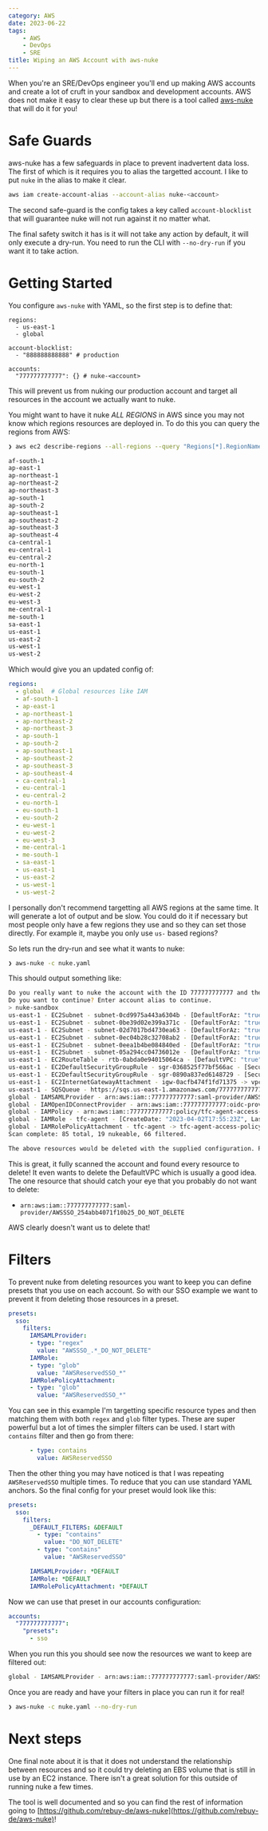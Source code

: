 ```yaml
---
category: AWS
date: 2023-06-22
tags:
    - AWS
    - DevOps
    - SRE
title: Wiping an AWS Account with aws-nuke
---
```

When you're an SRE/DevOps engineer you'll end up making AWS accounts and
create a lot of cruft in your sandbox and development accounts. AWS
does not make it easy to clear these up but there is a tool called
[aws-nuke](https://github.com/rebuy-de/aws-nuke) that will do it for you!

# Safe Guards
aws-nuke has a few safeguards in place to prevent inadvertent data loss.
The first of which is it requires you to alias the targetted account. I
like to put `nuke` in the alias to make it clear.

```bash
aws iam create-account-alias --account-alias nuke-<account>
```

The second safe-guard is the config takes a key called `account-blocklist`
that will guarantee nuke will not run against it no matter what. 

The final safety switch it has is it will not take any action by default,
it will only execute a dry-run.   You need to run the CLI with
`--no-dry-run` if you want it to take action.

# Getting Started
You configure `aws-nuke` with YAML, so the first step is to define that:

```
regions:
  - us-east-1
  - global

account-blocklist:
  - "888888888888" # production

accounts:
  "777777777777": {} # nuke-<account>
```

This will prevent us from nuking our production account and target all resources
in the account we actually want to nuke.

You might want to have it nuke *ALL REGIONS* in AWS since you may not know which
regions resources are deployed in.   To do this you can query the regions from AWS:

```bash
❯ aws ec2 describe-regions --all-regions --query "Regions[*].RegionName" --output text | xargs -n 1 | sort

af-south-1
ap-east-1
ap-northeast-1
ap-northeast-2
ap-northeast-3
ap-south-1
ap-south-2
ap-southeast-1
ap-southeast-2
ap-southeast-3
ap-southeast-4
ca-central-1
eu-central-1
eu-central-2
eu-north-1
eu-south-1
eu-south-2
eu-west-1
eu-west-2
eu-west-3
me-central-1
me-south-1
sa-east-1
us-east-1
us-east-2
us-west-1
us-west-2
```

Which would give you an updated config of:

```yaml
regions:
  - global  # Global resources like IAM
  - af-south-1
  - ap-east-1
  - ap-northeast-1
  - ap-northeast-2
  - ap-northeast-3
  - ap-south-1
  - ap-south-2
  - ap-southeast-1
  - ap-southeast-2
  - ap-southeast-3
  - ap-southeast-4
  - ca-central-1
  - eu-central-1
  - eu-central-2
  - eu-north-1
  - eu-south-1
  - eu-south-2
  - eu-west-1
  - eu-west-2
  - eu-west-3
  - me-central-1
  - me-south-1
  - sa-east-1
  - us-east-1
  - us-east-2
  - us-west-1
  - us-west-2
```

I personally don't recommend targetting all AWS regions at the same time.  It
will generate a lot of output and be slow.  You could do it if necessary but
most people only have a few regions they use and so they can set those directly.
For example it, maybe you only use `us-` based regions?


So lets run the dry-run and see what it wants to nuke:

```bash
❯ aws-nuke -c nuke.yaml
```

This should output something like:

```bash
Do you really want to nuke the account with the ID 777777777777 and the alias 'nuke-sandbox'?
Do you want to continue? Enter account alias to continue.
> nuke-sandbox
us-east-1 - EC2Subnet - subnet-0cd9975a443a6304b - [DefaultForAz: "true", DefaultVPC: "true", OwnerID: "777777777777"] - would remove
us-east-1 - EC2Subnet - subnet-0be39d02e399a371c - [DefaultForAz: "true", DefaultVPC: "true", OwnerID: "777777777777"] - would remove
us-east-1 - EC2Subnet - subnet-02d7017bd4730ea63 - [DefaultForAz: "true", DefaultVPC: "true", OwnerID: "777777777777"] - would remove
us-east-1 - EC2Subnet - subnet-0ec04b28c32708ab2 - [DefaultForAz: "true", DefaultVPC: "true", OwnerID: "777777777777"] - would remove
us-east-1 - EC2Subnet - subnet-0eea1b4be084840ed - [DefaultForAz: "true", DefaultVPC: "true", OwnerID: "777777777777"] - would remove
us-east-1 - EC2Subnet - subnet-05a294cc04736012e - [DefaultForAz: "true", DefaultVPC: "true", OwnerID: "777777777777"] - would remove
us-east-1 - EC2RouteTable - rtb-0abda0e94015064ca - [DefaultVPC: "true"] - would remove
us-east-1 - EC2DefaultSecurityGroupRule - sgr-0368525f77bf566ac - [SecurityGroupId: "sg-0a59900b52ced5e10"] - would remove
us-east-1 - EC2DefaultSecurityGroupRule - sgr-0890a837ed6148729 - [SecurityGroupId: "sg-0a59900b52ced5e10"] - would remove
us-east-1 - EC2InternetGatewayAttachment - igw-0acfb474f1fd71375 -> vpc-0be5d310ab44c239a - [DefaultVPC: "true"] - would remove
us-east-1 - SQSQueue - https://sqs.us-east-1.amazonaws.com/777777777777/example-sqs - would remove
global - IAMSAMLProvider - arn:aws:iam::777777777777:saml-provider/AWSSSO_254abb4071f10b25_DO_NOT_DELETE - would remove
global - IAMOpenIDConnectProvider - arn:aws:iam::777777777777:oidc-provider/app.terraform.io - [Arn: "arn:aws:iam::777777777777:oidc-provider/app.terraform.io"] - would remove
global - IAMPolicy - arn:aws:iam::777777777777:policy/tfc-agent-access-policy - [ARN: "arn:aws:iam::777777777777:policy/tfc-agent-access-policy", Name: "tfc-agent-access-policy", Path: "/", PolicyID: "ANPA2T6PZOBNWI76TKQRF"] - would remove
global - IAMRole - tfc-agent - [CreateDate: "2023-04-02T17:55:23Z", LastUsedDate: "2023-06-22T13:45:02Z", Name: "tfc-agent", Path: "/"] - would remove
global - IAMRolePolicyAttachment - tfc-agent -> tfc-agent-access-policy - [PolicyArn: "arn:aws:iam::777777777777:policy/tfc-agent-access-policy", PolicyName: "tfc-agent-access-policy", RoleCreateDate: "2023-04-02T17:55:23Z", RoleLastUsed: "2023-06-22T13:45:02Z", RoleName: "tfc-agent", RolePath: "/"] - would remove
Scan complete: 85 total, 19 nukeable, 66 filtered.

The above resources would be deleted with the supplied configuration. Provide --no-dry-run to actually destroy resources.
```

This is great, it fully scanned the account and found every resource to delete!
It even wants to delete the DefaultVPC which is usually a good idea.  The one
resource that should catch your eye that you probably do not want to delete:

- `arn:aws:iam::777777777777:saml-provider/AWSSSO_254abb4071f10b25_DO_NOT_DELETE`

AWS clearly doesn't want us to delete that!

# Filters
To prevent nuke from deleting resources you want to keep you can define presets
that you use on each account.  So with our SSO example we want to prevent it
from deleting those resources in a preset.

```yaml
presets:
  sso:
    filters:
      IAMSAMLProvider:
      - type: "regex"
        value: "AWSSSO_.*_DO_NOT_DELETE"
      IAMRole:
      - type: "glob"
        value: "AWSReservedSSO_*"
      IAMRolePolicyAttachment:
      - type: "glob"
        value: "AWSReservedSSO_*"
```
You can see in this example I'm targetting specific resource types and then
matching them with both `regex` and `glob` filter types. These are super
powerful but a lot of times the simpler filters can be used.  I start with
`contains` filter and then go from there:

```yaml
      - type: contains
        value: AWSReservedSSO
```

Then the other thing you may have noticed is that I was repeating
`AWSReservedSSO` multiple times.  To reduce that you can use standard YAML
anchors.   So the final config for your preset would look like this:

```yaml
presets:
  sso:
    filters:
      _DEFAULT_FILTERS: &DEFAULT
        - type: "contains"
          value: "DO_NOT_DELETE"
        - type: "contains"
          value: "AWSReservedSSO"

      IAMSAMLProvider: *DEFAULT
      IAMRole: *DEFAULT
      IAMRolePolicyAttachment: *DEFAULT
```
Now we can use that preset in our accounts configuration:

```yaml
accounts:
  "777777777777":
    "presets":
      - sso
```

When you run this you should see now the resources we want to keep are filtered
out:

```bash
global - IAMSAMLProvider - arn:aws:iam::777777777777:saml-provider/AWSSSO_254abb4071f10b25_DO_NOT_DELETE - filtered by config
```

Once you are ready and have your filters in place you can run it for real!

```bash
❯ aws-nuke -c nuke.yaml --no-dry-run
```

# Next steps
One final note about it is that it does not understand the relationship between
resources and so it could try deleting an EBS volume that is still in use by an
EC2 instance.  There isn't a great solution for this outside of running nuke a
few times.

The tool is well documented and so you can find the rest of information going to 
[https://github.com/rebuy-de/aws-nuke](https://github.com/rebuy-de/aws-nuke)!

